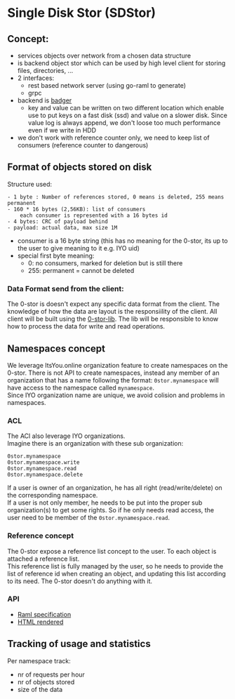 # Single Disk Stor (SDStor)

## Concept:
- services objects over network from a chosen data structure
- is backend object stor which can be used by high level client for storing files, directories, ...
- 2 interfaces:
    - rest based network server (using go-raml to generate)
    - grpc
- backend is [badger](https://github.com/dgraph-io/badger)
    - key and value can be written on two different location which enable use to put keys on a fast disk (ssd) and value on a slower disk. Since value log is always append, we don't loose too much performance even if we write in HDD
- we don't work with reference counter only, we need to keep list of consumers (reference counter to dangerous)

## Format of objects stored on disk
Structure used:
```
- 1 byte : Number of references stored, 0 means is deleted, 255 means permanent
- 160 * 16 bytes (2,56KB): list of consumers
    each consumer is represented with a 16 bytes id
- 4 bytes: CRC of payload behind
- payload: actual data, max size 1M
```

- consumer is a 16 byte string (this has no meaning for the 0-stor, its up to the user to give meaning to it e.g. IYO uid)
- special first byte meaning:
	- 0: no consumers, marked for deletion but is still there
	- 255: permanent = cannot be deleted

### Data Format send from the client:
The 0-stor is doesn't expect any specific data format from the client.
The knowledge of how the data are layout is the responsiility of the client. All client will be built using the [0-stor-lib](https://github.com/zero-os/0-stor-lib). The lib will be responsible to know how to process the data for write and read operations.

## Namespaces concept
We leverage ItsYou.online organization feature to create namespaces on the 0-stor.
There is not API to create namespaces, instead any member of an organization that has a name following the format: `0stor.mynamespace` will have access to the namespace called `mynamespace`.  
Since IYO organization name are unique, we avoid colision and problems in namespaces.

### ACL
The ACl also leverage IYO organizations.  
Imagine there is an organization with these sub organization:
```
0stor.mynamespace
0stor.mynamespace.write
0stor.mynamespace.read
0stor.mynamespace.delete
```
If a user is owner of an organization, he has all right (read/write/delete) on the corresponding namespace.  
If a user is not only member, he needs to be put into the proper sub organization(s) to get some rights. So if he only needs read access, the user need to be member of the `0stor.mynamespace.read`.

### Reference concept
The 0-stor expose a reference list concept to the user. To each object is attached a reference list.  
This reference list is fully managed by the user, so he needs to provide the list of reference id when creating an object, and updating this list according to its need. The 0-stor doesn't do anything with it.

### API

- [Raml specification](raml/sdstor.raml)
- [HTML rendered](https://htmlpreviewer.github.io/?./raml/sdstor.html)

## Tracking of usage and statistics

Per namespace track:
- nr of requests per hour
- nr of objects stored
- size of the data
